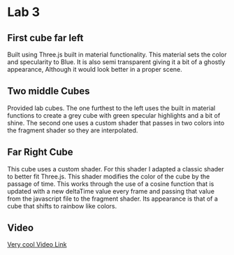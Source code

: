 # Lab 3

## First cube far left
Built using Three.js built in material functionality. This material sets the color and specularity to Blue. 
It is also semi transparent giving it a bit of a ghostly appearance, Although it would look better in a proper scene.

## Two middle Cubes
Provided lab cubes.
The one furthest to the left uses the built in material functions to create a grey cube with green specular highlights and a bit of shine.
The second one uses a custom shader that passes in two colors into the fragment shader so they are interpolated.

## Far Right Cube
This cube uses a custom shader. For this shader I adapted a classic shader to better fit Three.js. 
This shader modifies the color of the cube by the passage of time. This works through the use of a cosine function
that is updated with a new deltaTime value every frame and passing that value from the javascript file to the fragment shader.
Its appearance is that of a cube that shifts to rainbow like colors.

## Video
[Very cool Video Link](https://drive.google.com/file/d/1Jak-KpnCmvFmzJF3RJkuT1IJQLilIU-E/view?usp=sharing)